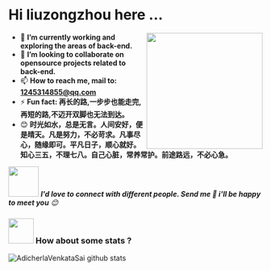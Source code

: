 <h1>Hi liuzongzhou here ...</h1>
<img align='right' src="https://media.giphy.com/media/MT5UUV1d4CXE2A37Dg/giphy.gif" width="230">


- 🔭 **I’m currently working and exploring the areas of back-end.**
- 👯 **I’m looking to collaborate on opensource projects related to back-end.**
- 📫 **How to reach me, mail to: 1245314855@qq.com**
- ⚡  **Fun fact: 再长的路,一步步也能走完,再短的路,不迈开双脚也无法到达。**
- 😊 **时光如水，总是无言。人间安好，便是晴天。凡是努力，不必苛求。凡事尽心，随缘即可。平凡日子，顺心就好。知心三五，不理七八。自己心脏，常养常护。前途路远，不必心急。**


<img src="https://media.giphy.com/media/LnQjpWaON8nhr21vNW/giphy.gif" width="60"> <em><b>I'd love to connect with different people. Send me 👋 i'll be happy to meet you</b> 😊</em>




### <img src="https://media.giphy.com/media/VgCDAzcKvsR6OM0uWg/giphy.gif" width="50"> How about some stats ?

![AdicherlaVenkataSai github stats](https://github-readme-stats.vercel.app/api?username=liuzongzhou&show_icons=true)
